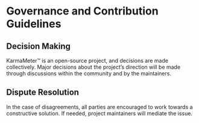 # Governance and Contribution Guidelines

## Decision Making

KarmaMeter™ is an open-source project, and decisions are made collectively. Major decisions about the project’s direction will be made through discussions within the community and by the maintainers.

## Dispute Resolution

In the case of disagreements, all parties are encouraged to work towards a constructive solution. If needed, project maintainers will mediate the issue.
